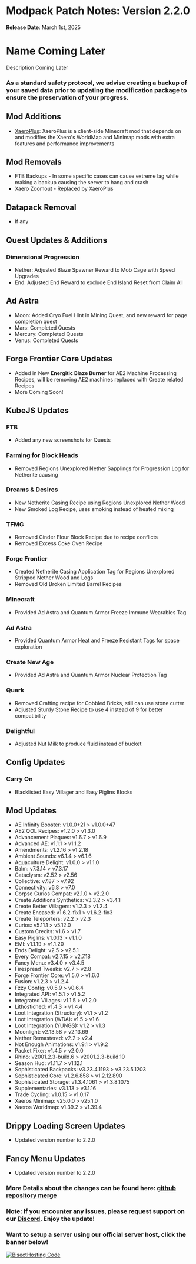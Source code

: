 # Modpack Patch Notes: Version 2.2.0
**Release Date**: March 1st, 2025

# Name Coming Later

Description Coming Later

### As a standard safety protocol, we advise creating a backup of your saved data prior to updating the modification package to ensure the preservation of your progress.

## **Mod Additions**
- [XaeroPlus](https://www.curseforge.com/minecraft/mc-mods/xaeroplus): XaeroPlus is a client-side Minecraft mod that depends on and modifies the Xaero's WorldMap and Minimap mods with extra features and performance improvements

## **Mod Removals**  
- FTB Backups - In some specific cases can cause extreme lag while making a backup causing the server to hang and crash
- Xaero Zoomout - Replaced by XaeroPlus

## **Datapack Removal**  
- If any

## **Quest Updates & Additions**  
### Dimensional Progression
- Nether: Adjusted Blaze Spawner Reward to Mob Cage with Speed Upgrades
- End: Adjusted End Reward to exclude End Island Reset from Claim All
## Ad Astra
- Moon: Added Cryo Fuel Hint in Mining Quest, and new reward for page completion quest
- Mars: Completed Quests
- Mercury: Completed Quests
- Venus: Completed Quests

## **Forge Frontier Core Updates**
- Added in New **Energitic Blaze Burner** for AE2 Machine Processing Recipes, will be removing AE2 machines replaced with Create related Recipes
- More Coming Soon!

## **KubeJS Updates**  
### FTB
- Added any new screenshots for Quests
### Farming for Block Heads
- Removed Regions Unexplored Nether Sapplings for Progression Log for Netherite causing
### Dreams & Desires
- New Netherite Casing Recipe using Regions Unexplored Nether Wood
- New Smoked Log Recipe, uses smoking instead of heated mixing
### TFMG
- Removed Cinder Flour Block Recipe due to recipe conflicts
- Removed Excess Coke Oven Recipe
### Forge Frontier
- Created Netherite Casing Application Tag for Regions Unexplored Stripped Nether Wood and Logs
- Removed Old Broken Limited Barrel Recipes
### Minecraft
- Provided Ad Astra and Quantum Armor Freeze Immune Wearables Tag
### Ad Astra
- Provided Quantum Armor Heat and Freeze Resistant Tags for space exploration
### Create New Age
- Provided Ad Astra and Quantum Armor Nuclear Protection Tag
### Quark
- Removed Crafting recipe for Cobbled Bricks, still can use stone cutter
- Adjusted Sturdy Stone Recipe to use 4 instead of 9 for better compatibility
### Delightful
- Adjusted Nut Milk to produce fluid instead of bucket

## **Config Updates**
### Carry On
- Blacklisted Easy Villager and Easy Piglins Blocks

## **Mod Updates**
- AE Infinity Booster: v1.0.0+21 > v1.0.0+47
- AE2 QOL Recipes: v1.2.0 > v1.3.0
- Advancement Plaques: v1.6.7 > v1.6.9
- Advanced AE: v1.1.1 > v1.1.2
- Amendments: v1.2.16 > v1.2.18
- Ambient Sounds: v6.1.4 > v6.1.6
- Aquaculture Delight: v1.0.0 > v1.1.0
- Balm: v7.3.14 > v7.3.17
- Cataclysm: v2.52 > v2.56
- Collective: v7.87 > v7.92
- Connectivity: v6.8 > v7.0
- Corpse Curios Compat: v2.1.0 > v2.2.0
- Create Additions Synthetics: v3.3.2 > v3.4.1
- Create Better Villagers: v1.2.3 > v1.2.4
- Create Encased: v1.6.2-fix1 > v1.6.2-fix3
- Create Teleporters: v2.2 > v2.3
- Curios: v5.11.1 > v5.12.0
- Custom Credits: v1.6 > v1.7
- Easy Piglins: v1.0.13 > v1.1.0
- EMI: v1.1.19 > v1.1.20
- Ends Delight: v2.5 > v2.5.1
- Every Compat: v2.7.15 > v2.7.18
- Fancy Menu: v3.4.0 > v3.4.5
- Firespread Tweaks: v2.7 > v2.8
- Forge Frontier Core: v1.5.0 > v1.6.0
- Fusion: v1.2.3 > v1.2.4
- Fzzy Config: v0.5.9 > v0.6.4
- Integrated API: v1.5.1 > v1.5.2
- Integrated Villages: v1.1.5 > v1.2.0
- Lithostiched: v1.4.3 > v1.4.4
- Loot Integration (Structory): v1.1 > v1.2
- Loot Integration (WDA): v1.5 > v1.6
- Loot Integration (YUNGS): v1.2 > v1.3
- Moonlight: v2.13.58 > v2.13.69
- Nether Remastered: v2.2 > v2.4
- Not Enough Animations: v1.9.1 > v1.9.2
- Packet Fixer: v1.4.5 > v2.0.0
- Rhino: v2001.2.3-build.6 > v2001.2.3-build.10
- Season Hud: v1.11.7 > v1.12.1
- Sophisticated Backpacks: v3.23.4.1193 > v3.23.5.1203
- Sophisticated Core: v1.2.6.858 > v1.2.12.890
- Sophisticated Storage: v1.3.4.1061 > v1.3.8.1075
- Supplementaries: v3.1.13 > v3.1.16
- Trade Cycling: v1.0.15 > v1.0.17
- Xaeros Minimap: v25.0.0 > v25.1.0
- Xaeros Worldmap: v1.39.2 > v1.39.4

## **Drippy Loading Screen Updates**
- Updated version number to 2.2.0

## **Fancy Menu Updates**
- Updated version number to 2.2.0

### More Details about the changes can be found here: [github repository merge](https://github.com/M0nkeyPr0grammer/Create-Forge-Frontier/compare/?)

### Note: If you encounter any issues, please request support on our [Discord](https://discord.gg/quenZthXgy). Enjoy the update!

### Want to setup a server using our official server host, click the banner below!
[![BisectHosting Code](https://raw.githubusercontent.com/M0nkeyPr0grammer/Landscapes-Reimagined/main/BH_Landscape_Reimagined.png)](https://bisecthosting.com/M0nkeyPr0grammer?r=curseforge+chanelog)